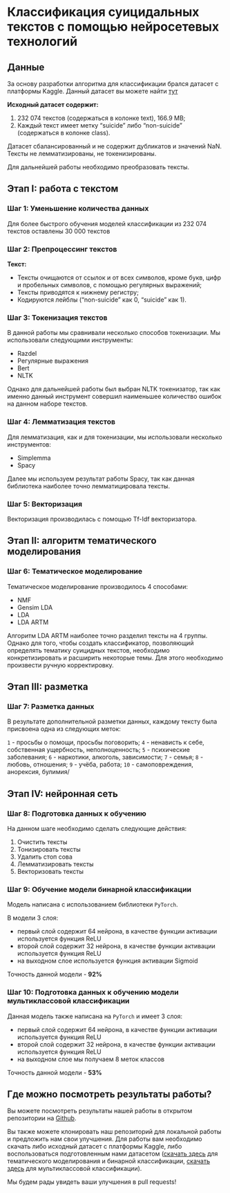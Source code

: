 # Классификация суицидальных текстов с помощью нейросетевых технологий

## Данные

За основу разработки алгоритма для классификации брался датасет с платформы Kaggle. 
Данный датасет вы можете найти [тут](https://www.kaggle.com/datasets/nikhileswarkomati/suicide-watch)

**Исходный датасет содержит:**

1. 232 074 текстов (содержаться в колонке text), 166.9 MB;
2. Каждый текст имеет метку “suicide” либо “non-suicide” (содержаться 
   в колонке class).

Датасет сбалансированный и не содержит дубликатов и значений NaN.
Тексты не лемматизированы, не токенизированы.

Для дальнейшей работы необходимо преобразовать тексты.

## Этап I: работа с текстом

### Шаг 1: Уменьшение количества данных

Для более быстрого обучения моделей классификации из 232 074 текстов оставлены 
30 000 текстов

### Шаг 2: Препроцессинг текстов

**Текст:**

* Тексты очищаются от ссылок и от всех символов, кроме букв, цифр и пробельных 
  символов, с помощью регулярных выражений;
* Тексты приводятся к нижнему регистру;
* Кодируются лейблы (“non-suicide” как 0, “suicide” как 1).

### Шаг 3: Токенизация текстов

В данной работы мы сравнивали несколько способов токенизации. Мы использовали 
следующими инструменты:

* Razdel
* Регулярные выражения
* Bert
* NLTK

Однако для дальнейшей работы был выбран NLTK токенизатор, так как именно 
данный инструмент совершил наименьшее количество ошибок на данном наборе текстов.

### Шаг 4: Лемматизация текстов

Для лемматизация, как и для токенизации, мы использовали несколько инструментов:
* Simplemma
* Spacy

Далее мы используем результат работы Spacy, так как данная библиотека наиболее 
точно лемматицировала тексты.

### Шаг 5: Векторизация 

Векторизация производилась с помощью Tf-Idf векторизатора.

## Этап II: алгоритм тематического моделирования

### Шаг 6: Тематическое моделирование

Тематическое моделирование производилось 4 способами:
* NMF
* Gensim LDA
* LDA
* LDA ARTM

Алгоритм LDA ARTM наиболее точно разделил тексты на 4 группы. Однако для того, 
чтобы создать классификатор, позволяющий определять тематику суицидных текстов, 
необходимо конкретизировать и расширить некоторые темы. Для этого необходимо 
произвести ручную корректировку.

## Этап III: разметка

### Шаг 7: Разметка данных

В результате дополнительной разметки данных, каждому тексту была присвоена 
одна из следующих меток:

`1` - просьбы о помощи, просьбы поговорить;
`4` - ненависть к себе, собственная ущербность, неполноценность;
`5` - психические заболевания;
`6` - наркотики, алкоголь, зависимости;
`7` - семья;
`8` - любовь, отношения;
`9` - учёба, работа;
`10` - самоповреждения, анорексия, булимия/

## Этап IV: нейронная сеть

### Шаг 8: Подготовка данных к обучению

На данном шаге необходимо сделать следующие действия:

1. Очистить тексты
2. Тонизировать тексты
3. Удалить стоп сова
4. Лемматизировать тексты
5. Векторизовать тексты

### Шаг 9: Обучение модели бинарной классификации 

Модель написана с использованием библиотеки `PyTorch`. 

В модели 3 слоя:

* первый слой содержит 64 нейрона, в качестве функции активации используется функция ReLU
* второй слой содержит 32 нейрона, в качестве функции активации используется функция ReLU
* на выходном слое используется функция активации Sigmoid

Точность данной модели - **92%**

### Шаг 10: Подготовка данных к обучению модели мультиклассовой классификации

Данная модель также написана на `PyTorch` и имеет 3 слоя:

* первый слой содержит 64 нейрона, в качестве функции активации используется функция ReLU
* второй слой содержит 32 нейрона, в качестве функции активации используется функция ReLU
* на выходном слое мы получаем 8 меток классов

Точность данной модели - **53%**

## Где можно посмотреть результаты работы?

Вы можете посмотреть результаты нашей работы в открытом репозитории на 
[Github](https://github.com/tatarinovst2/systems-categorization).

Вы также можете клонировать наш репозиторий для локальной работы и предложить 
нам свои улучшения. Для работы вам необходимо скачать либо исходный датасет 
с платформы Kaggle, либо воспользоваться подготовленным нами датасетом 
([скачать здесь](https://github.com/tatarinovst2/systems-categorization/blob/main/Suicide_Detection_30000.csv)
для тематического моделирования и бинарной классификации, 
[скачать здесь](https://github.com/tatarinovst2/systems-categorization/blob/main/Suicide_Detection_with_topics_balanced.csv)
для мультиклассовой классификации).

Мы будем рады увидеть ваши улучшения в pull requests!